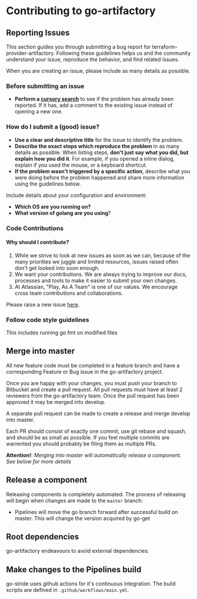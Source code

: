 # Contributing to go-artifactory

## Reporting Issues

This section guides you through submitting a bug report for terraform-provider-artifactory. Following these guidelines helps us and the community understand your issue, reproduce the behavior, and find related issues.

When you are creating an issue, please include as many details as possible.

### Before submitting an issue

* **Perform a [cursory search][IssueTracker]** to see if the problem has already been reported. If it has, add a comment to the existing issue instead of opening a new one.

### How do I submit a (good) issue?

* **Use a clear and descriptive title** for the issue to identify the problem.
* **Describe the exact steps which reproduce the problem** in as many details as possible. When listing steps, **don't just say what you did, but explain how you did it**. For example, if you opened a inline dialog, explain if you used the mouse, or a keyboard shortcut.
* **If the problem wasn't triggered by a specific action**, describe what you were doing before the problem happened and share more information using the guidelines below.

Include details about your configuration and environment:

* **Which OS are you running on?**
* **What version of golang are you using**?

### Code Contributions

#### Why should I contribute?

1. While we strive to look at new issues as soon as we can, because of the many priorities we juggle and limited resources, issues raised often don't get looked into soon enough.
2. We want your contributions. We are always trying to improve our docs, processes and tools to make it easier to submit your own changes.
3. At Atlassian, "Play, As A Team" is one of our values. We encourage cross team contributions and collaborations.

Please raise a new issue [here][IssueTracker].

### Follow code style guidelines

This includes running go fmt on modified files

## Merge into master
All new feature code must be completed in a feature branch and have a corresponding Feature or Bug issue in the go-artifactory project.

Once you are happy with your changes, you must push your branch to Bitbucket and create a pull request. All pull requests must have at least 2 reviewers from the go-artifactory team. Once the pull request has been approved it may be merged into develop.

A separate pull request can be made to create a release and merge develop into master.

Each PR should consist of exactly one commit, use git rebase and squash, and should be as small as possible. If you feel multiple commits are warrented you should probably be filing them as multiple PRs.

**Attention!**: *Merging into master will automatically release a component. See below for more details*

## Release a component
Releasing components is completely automated. The process of releasing will begin when changes are made to the `master` branch:

* Pipelines will move the go branch forward after successful build on master. This will change the version acquired by go-get

## Root dependencies

go-artifactory endeavours to avoid external dependencies.

## Make changes to the Pipelines build
go-stride uses github actions for it's continuous integration. The build scripts are defined in `.github/workflows/main.yml`.

[IssueTracker]: https://github.com/atlassian/terraform-provider-artifactory/issues
